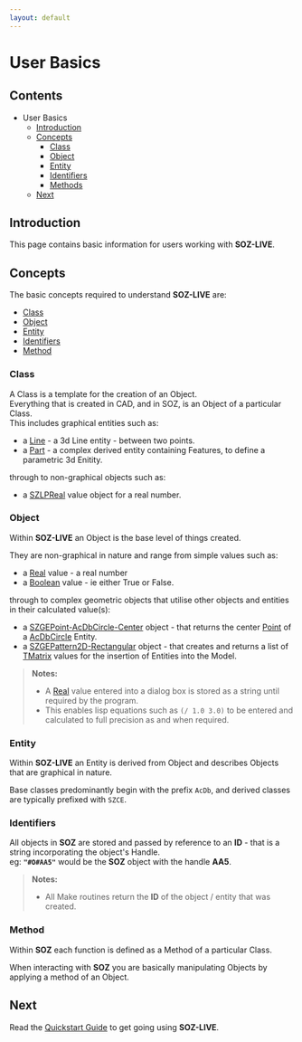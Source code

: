 ```yaml
---
layout: default
---
```


# User Basics

## Contents

- User Basics
  - [Introduction](#introduction)
  - [Concepts](#concepts)
    - [Class](#class)
    - [Object](#object)
    - [Entity](#entity)
    - [Identifiers](#identifiers)
    - [Methods](#methods)
  - [Next](#next)    

## Introduction

This page contains basic information for users working with **SOZ-LIVE**.  

## Concepts

The basic concepts required to understand **SOZ-LIVE** are:

- [Class](#class)
- [Object](#object)
- [Entity](#entity)
- [Identifiers](#identifiers)
- [Method](#method)


### Class

A Class is a template for the creation of an Object.  
Everything that is created in CAD, and in SOZ, is an Object of a particular Class.  
This includes graphical entities such as:

- a [Line](/classes/AcDbLine.html) - a 3d Line entity - between two points.
- a [Part](/classes/SZCEPart.html) - a complex derived entity containing Features, to define a parametric 3d Enitity.

through to non-graphical objects such as:

- a [SZLPReal](/classes/SZLPReal.html) value object for a real number.


### Object

Within **SOZ-LIVE** an Object is the base level of things created.

They are non-graphical in nature and range from simple values such as:

- a [Real](/classes/Real.html) value - a real number
- a [Boolean](/classes/Boolean.html) value - ie either True or False.

through to complex geometric objects that utilise other objects and entities in their calculated value(s):

- a [SZGEPoint-AcDbCircle-Center](/classes/SZGEPoint-AcDbCircle-Center.html) object - that returns the center [Point](/classes/Point.html) of a [AcDbCircle](/classes/AcDbCircle.html) Entity.
- a [SZGEPattern2D-Rectangular](/classes/SZGEPattern2D-Rectangular.html) object - that creates and returns a list of [TMatrix](/classes/TMatrix.html) values for the insertion of Entities into the Model.  


> **Notes:**<br>
> - A [Real](/classes/Real.html) value entered into a dialog box is stored as a string until required by the program. 
> - This enables lisp equations such as `(/ 1.0 3.0)` to be entered and calculated to full precision as and when required.


### Entity

Within **SOZ-LIVE** an Entity is derived from Object and describes Objects that are graphical in nature.

Base classes predominantly begin with the prefix `AcDb`, and derived classes are typically prefixed with `SZCE`.



### Identifiers

All objects in **SOZ** are stored and passed by reference to an **ID** - that is a string incorporating the object's Handle.  
eg: **`"#O#AA5"`** would be the **SOZ** object with the handle **AA5**.

> **Notes:**<br>
> - All Make routines return the **ID** of the object / entity that was created.


### Method

Within **SOZ** each function is defined as a Method of a particular Class.  

When interacting with **SOZ** you are basically manipulating Objects by applying a method of an Object.

## Next

Read the [Quickstart Guide](/docs/users-quickstart.html) to get going using **SOZ-LIVE**.

